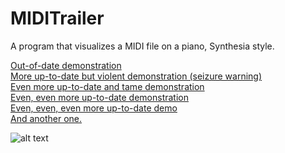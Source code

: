 # MIDITrailer
A program that visualizes a MIDI file on a piano, Synthesia style.

[Out-of-date demonstration](https://cdn.streamable.com/video/mp4/2ta5.mp4)<br>
[More up-to-date but violent demonstration (seizure warning)](https://cdn.streamable.com/video/mp4/gu1p.mp4)<br>
[Even more up-to-date and tame demonstration](https://cdn.streamable.com/video/mp4/kc2z.mp4)<br>
[Even, even more up-to-date demonstration](https://cdn.streamable.com/video/mp4/m7pb.mp4)<br>
[Even, even, even more up-to-date demo](https://cdn.streamable.com/video/mp4/mj1e.mp4)<br>
[And another one.](https://cdn.streamable.com/video/mp4/d19m.mp4)

![alt text](http://i.imgur.com/ccoGyUq.png)
